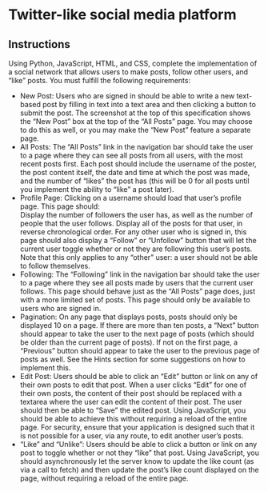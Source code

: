 # Twitter-like social media platform

## Instructions
  Using Python, JavaScript, HTML, and CSS, complete the implementation of a social network that allows users to make posts, follow other users, and “like” posts. You must fulfill the following requirements:

- New Post: Users who are signed in should be able to write a new text-based post by filling in text into a text area and then clicking a button to submit the post.
The screenshot at the top of this specification shows the “New Post” box at the top of the “All Posts” page. You may choose to do this as well, or you may make the “New Post” feature a separate page.  
- All Posts: The “All Posts” link in the navigation bar should take the user to a page where they can see all posts from all users, with the most recent posts first.
Each post should include the username of the poster, the post content itself, the date and time at which the post was made, and the number of “likes” the post has (this will be 0 for all posts until you implement the ability to “like” a post later).
- Profile Page: Clicking on a username should load that user’s profile page. This page should:  
Display the number of followers the user has, as well as the number of people that the user follows.
Display all of the posts for that user, in reverse chronological order.
For any other user who is signed in, this page should also display a “Follow” or “Unfollow” button that will let the current user toggle whether or not they are following this user’s posts. Note that this only applies to any “other” user: a user should not be able to follow themselves.
- Following: The “Following” link in the navigation bar should take the user to a page where they see all posts made by users that the current user follows.
This page should behave just as the “All Posts” page does, just with a more limited set of posts.
This page should only be available to users who are signed in.
- Pagination: On any page that displays posts, posts should only be displayed 10 on a page. If there are more than ten posts, a “Next” button should appear to take the user to the next page of posts (which should be older than the current page of posts). If not on the first page, a “Previous” button should appear to take the user to the previous page of posts as well.
See the Hints section for some suggestions on how to implement this.
- Edit Post: Users should be able to click an “Edit” button or link on any of their own posts to edit that post.
When a user clicks “Edit” for one of their own posts, the content of their post should be replaced with a textarea where the user can edit the content of their post.
The user should then be able to “Save” the edited post. Using JavaScript, you should be able to achieve this without requiring a reload of the entire page.
For security, ensure that your application is designed such that it is not possible for a user, via any route, to edit another user’s posts.
- “Like” and “Unlike”: Users should be able to click a button or link on any post to toggle whether or not they “like” that post.
Using JavaScript, you should asynchronously let the server know to update the like count (as via a call to fetch) and then update the post’s like count displayed on the page, without requiring a reload of the entire page.
